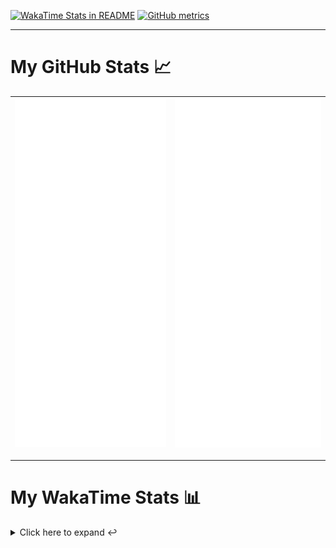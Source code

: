 [![WakaTime Stats in README](https://github.com/LOsioChico/LOsioChico/actions/workflows/waka.yml/badge.svg)](https://github.com/LOsioChico/LOsioChico/actions/workflows/waka.yml) [![GitHub metrics](https://github.com/LOsioChico/LOsioChico/actions/workflows/metrics.yml/badge.svg)](https://github.com/LOsioChico/LOsioChico/actions/workflows/metrics.yml)

---

# My GitHub Stats 📈

| ![](./assets/metrics.svg) | ![](./assets/metrics2.svg) |
| ------------------------- | -------------------------- |

---

# My WakaTime Stats 📊

<details>
<summary>Click here to expand ↩️</summary>
<br>

<!--START_SECTION:waka-->
![Code Time](http://img.shields.io/badge/Code%20Time-2%2C397%20hrs%2023%20mins-blue)

![Lines of code](https://img.shields.io/badge/From%20Hello%20World%20I%27ve%20Written-486.9%20thousand%20lines%20of%20code-blue)

**🐱 My GitHub Data** 

> 📦 712.6 kB Used in GitHub's Storage 
 > 
> 🏆 364 Contributions in the Year 2025
 > 
> 🚫 Not Opted to Hire
 > 
> 📜 31 Public Repositories 
 > 
> 🔑 37 Private Repositories 
 > 
**I'm a Night 🦉** 

```text
🌞 Morning                739 commits         ████░░░░░░░░░░░░░░░░░░░░░   15.25 % 
🌆 Daytime                1559 commits        ████████░░░░░░░░░░░░░░░░░   32.16 % 
🌃 Evening                1648 commits        ████████░░░░░░░░░░░░░░░░░   34.00 % 
🌙 Night                  901 commits         █████░░░░░░░░░░░░░░░░░░░░   18.59 % 
```
📅 **I'm Most Productive on Thursday** 

```text
Monday                   617 commits         ███░░░░░░░░░░░░░░░░░░░░░░   12.73 % 
Tuesday                  745 commits         ████░░░░░░░░░░░░░░░░░░░░░   15.37 % 
Wednesday                593 commits         ███░░░░░░░░░░░░░░░░░░░░░░   12.23 % 
Thursday                 924 commits         █████░░░░░░░░░░░░░░░░░░░░   19.06 % 
Friday                   746 commits         ████░░░░░░░░░░░░░░░░░░░░░   15.39 % 
Saturday                 771 commits         ████░░░░░░░░░░░░░░░░░░░░░   15.91 % 
Sunday                   451 commits         ██░░░░░░░░░░░░░░░░░░░░░░░   09.30 % 
```


📊 **This Week I Spent My Time On** 

```text
💬 Programming Languages: 
Scala                    5 hrs 41 mins       █████████░░░░░░░░░░░░░░░░   35.28 % 
TypeScript               3 hrs 48 mins       ██████░░░░░░░░░░░░░░░░░░░   23.62 % 
Python                   3 hrs 21 mins       █████░░░░░░░░░░░░░░░░░░░░   20.88 % 
Markdown                 1 hr 28 mins        ██░░░░░░░░░░░░░░░░░░░░░░░   09.18 % 
JavaScript               45 mins             █░░░░░░░░░░░░░░░░░░░░░░░░   04.72 % 
```

**I Mostly Code in TypeScript** 

```text
TypeScript               34 repos            █████████████░░░░░░░░░░░░   50.75 % 
Scala                    9 repos             ███░░░░░░░░░░░░░░░░░░░░░░   13.43 % 
JavaScript               7 repos             ███░░░░░░░░░░░░░░░░░░░░░░   10.45 % 
Astro                    5 repos             ██░░░░░░░░░░░░░░░░░░░░░░░   07.46 % 
Jupyter Notebook         1 repo              ░░░░░░░░░░░░░░░░░░░░░░░░░   01.49 % 
```




 Last Updated on 02/10/2025 01:04:26 UTC
<!--END_SECTION:waka-->

## </details>
